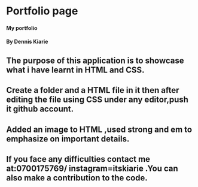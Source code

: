 # Portfolio page
#### My portfolio
#### By Dennis Kiarie
## The purpose of this application is to showcase what i have learnt in HTML and CSS.
## Create a folder and a HTML file in it then after editing the file using CSS under any editor,push it github account.
## Added an image to HTML ,used strong and em to emphasize on important details.
## If you face any difficulties contact me at:0700175769/   instagram=itskiarie .You can also make a contribution to the code.

  